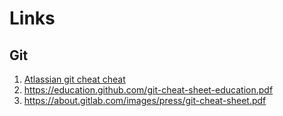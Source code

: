 # Links

## Git

1. [Atlassian git cheat cheat](https://www.atlassian.com/git/tutorials/atlassian-git-cheatsheet)
2. https://education.github.com/git-cheat-sheet-education.pdf
3. https://about.gitlab.com/images/press/git-cheat-sheet.pdf
